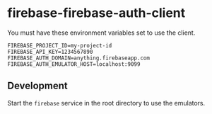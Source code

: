 # firebase-firebase-auth-client

You must have these environment variables set to use the client.

```.env
FIREBASE_PROJECT_ID=my-project-id
FIREBASE_API_KEY=1234567890
FIREBASE_AUTH_DOMAIN=anything.firebaseapp.com
FIREBASE_AUTH_EMULATOR_HOST=localhost:9099
```

## Development

Start the `firebase` service in the root directory to use the emulators.
